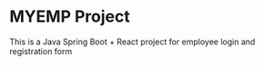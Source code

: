 # MYEMP Project

This is a Java Spring Boot + React project for employee  login and registration form

